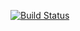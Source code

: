 [![Build Status](https://travis-ci.org/phlco/cucumber-intro.png?branch=master)](https://travis-ci.org/phlco/cucumber-intro)
